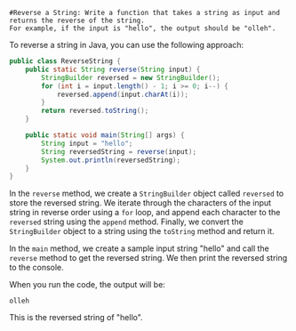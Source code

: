```
#Reverse a String: Write a function that takes a string as input and returns the reverse of the string.
For example, if the input is "hello", the output should be "olleh".
```


To reverse a string in Java, you can use the following approach:

```java
public class ReverseString {
    public static String reverse(String input) {
        StringBuilder reversed = new StringBuilder();
        for (int i = input.length() - 1; i >= 0; i--) {
            reversed.append(input.charAt(i));
        }
        return reversed.toString();
    }

    public static void main(String[] args) {
        String input = "hello";
        String reversedString = reverse(input);
        System.out.println(reversedString);
    }
}
```

In the `reverse` method, we create a `StringBuilder` object called `reversed` to store the reversed string. We iterate through the characters of the input string in reverse order using a `for` loop, and append each character to the `reversed` string using the `append` method. Finally, we convert the `StringBuilder` object to a string using the `toString` method and return it.

In the `main` method, we create a sample input string "hello" and call the `reverse` method to get the reversed string. We then print the reversed string to the console.

When you run the code, the output will be:

```
olleh
```

This is the reversed string of "hello".
